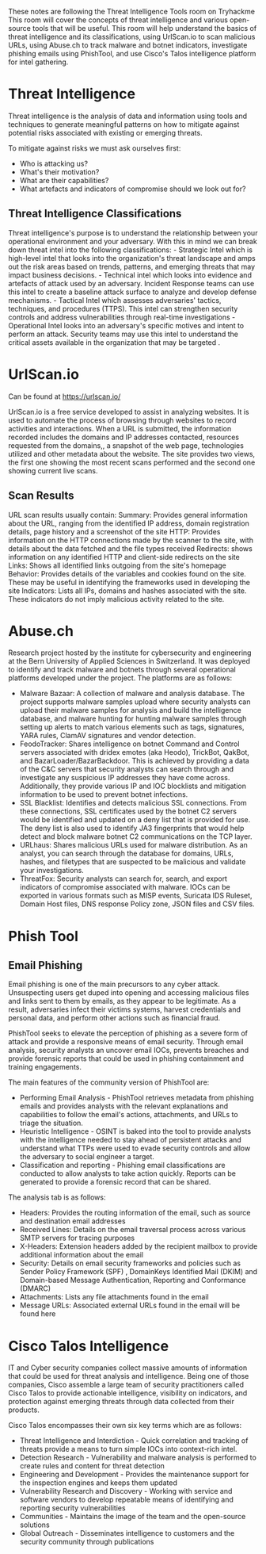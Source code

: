 These notes are following the Threat Intelligence Tools room on Tryhackme
This room will cover the concepts of threat intelligence and various open-source tools that will be useful. This room will help understand the basics of threat intelligence and its classifications, using UrlScan.io to scan malicious URLs, using Abuse.ch to track malware and botnet indicators, investigate phishing emails using PhishTool, and use Cisco's Talos intelligence platform for intel gathering.

# Threat Intelligence

Threat intelligence is the analysis of data and information using tools and techniques to generate meaningful patterns on how to mitigate against potential risks associated with existing or emerging threats.

To mitigate against risks we must ask ourselves first:
- Who is attacking us?
- What's their motivation?
- What are their capabilities?
- What artefacts and indicators of compromise should we look out for?

<h2> Threat Intelligence Classifications </h2>
Threat intelligence's purpose is to understand the relationship between your operational environment and your adversary. With this in mind we can break down threat intel into the following classifications:
- Strategic Intel which is high-level intel that looks into the organization's threat landscape and amps out the risk areas based on trends, patterns, and emerging threats that may impact business decisions.
- Technical intel which looks into evidence and artefacts of attack used by an adversary. Incident Response teams can use this intel to create a baseline attack surface to analyze and develop defense mechanisms.
- Tactical Intel which assesses adversaries' tactics, techniques, and procedures (TTPS). This intel can strengthen security controls and address vulnerabilities through real-time investigations
- Operational Intel  looks into an adversary's specific motives and intent to perform an attack. Security teams may use this intel to understand the critical assets available in the organization that may be targeted .

# UrlScan.io

Can be found at https://urlscan.io/

UrlScan.io is a free service developed to assist in analyzing websites. It is used to automate the process of browsing through websites to record activities and interactions. When a URL is submitted, the information recorded includes the domains and IP addresses contacted, resources requested from the domains,, a snapshot of the web page, technologies utilized and other metadata about the website. The site provides two views, the first one showing the most recent scans performed and the second one showing current live scans.

<h2> Scan Results </h2>
URL scan results usually contain:
Summary: Provides general information about the URL, ranging from the identified IP address, domain registration details, page history and a screenshot of the site
HTTP: Provides information on the HTTP connections made by the scanner to the site, with details about the data fetched and the file types received
Redirects: shows information on any identified HTTP and client-side redirects on the site
Links: Shows all identified links outgoing from the site's homepage
Behavior: Provides details of the variables and cookies found on the site. These may be useful in identifying the frameworks used in developing the site 
Indicators: Lists all IPs, domains and hashes associated with the site. These indicators do not imply malicious activity related to the site.

# Abuse.ch
Research project hosted by the institute for cybersecurity and engineering at the Bern University of Applied Sciences in Switzerland.  It was deployed to identify and track malware and botnets through several operational platforms developed under the project. The platforms are as follows:
- Malware Bazaar: A collection of malware and analysis database. The project supports malware  samples upload where security analysts can upload their malware samples for analysis and build the intelligence database, and malware hunting for hunting malware samples through setting up alerts to match various elements such as tags, signatures, YARA rules, ClamAV signatures and vendor detection.
- FeodoTracker: Shares intelligence on botnet Command and Control servers associated with dridex  emotes (aka Heodo), TrickBot, QakBot, and BazarLoader/BazarBackdoor. This is achieved by providing a data of the C&C servers that security analysts can search through and investigate any suspicious IP addresses they have come across. Additionally, they provide various IP and IOC blocklists and mitigation information to be used to prevent botnet infections.
- SSL Blacklist: Identifies and detects malicious SSL connections. From these connections, SSL certificates used by the botnet C2 servers would be identified and updated on a deny list that is provided for use. The deny list is also used to identify JA3 fingerprints that would help detect and block malware botnet C2 communications on the TCP  layer. 
- URLhaus: Shares malicious URLs used for malware distribution. As an analyst, you can search through the database for domains, URLs, hashes, and filetypes that are suspected to be malicious and validate your investigations.
- ThreatFox: Security analysts can search for, search, and export indicators of compromise associated with malware. IOCs can be exported in various formats such as MISP events, Suricata IDS Ruleset, Domain Host files, DNS response Policy zone, JSON files and CSV files.

# Phish Tool

<h2> Email Phishing </h2>
Email phishing is one of the main precursors to any cyber attack. Unsuspecting users get duped into opening and accessing malicious files and links sent to them by emails, as they appear to be legitimate. As a result, adversaries infect their victims systems, harvest credentials and personal data, and perform other actions such as financial fraud.

PhishTool seeks to elevate the perception of phishing as a severe form of attack and provide a responsive means of email security. Through email analysis, security analysts an uncover email IOCs, prevents breaches and provide forensic reports that could be used in phishing containment and training engagements. 

The main features of the community version of PhishTool are:
- Performing Email Analysis - PhishTool retrieves metadata from phishing emails and provides analysts with the relevant explanations and capabilities to follow the email's actions, attachments, and URLs to triage the situation.
- Heuristic Intelligence - OSINT is baked into the tool to provide analysts with the intelligence needed to stay ahead of persistent attacks and understand what TTPs were used to evade security controls and allow the adversary to social engineer a target.
- Classification and reporting - Phishing email classifications are conducted to allow analysts to take action quickly. Reports can be generated to provide a forensic record that can be shared.

The analysis tab is as follows:
- Headers: Provides the routing information of the email, such as source and destination email addresses
- Received Lines: Details on the email traversal process across various SMTP servers for tracing purposes
- X-Headers: Extension headers added by the recipient mailbox to provide additional information about the email
- Security: Details on email security frameworks and policies such as Sender Policy Framework (SPF) , DomainKeys Identified Mail (DKIM) and Domain-based Message Authentication, Reporting and Conformance (DMARC)
- Attachments: Lists any file attachments found in the email
- Message URLs: Associated external URLs found in the email will be found here

# Cisco Talos Intelligence

IT and Cyber security companies collect massive amounts of information that could be used for threat analysis and intelligence. Being one of those companies, Cisco assemble a large team of security practitioners called Cisco Talos to provide actionable intelligence, visibility on indicators, and protection against emerging threats through data collected from their products. 

Cisco Talos encompasses their own six key terms which are as follows:
- Threat Intelligence and Interdiction - Quick correlation and tracking of threats provide a means to turn simple IOCs into context-rich intel.
- Detection Research - Vulnerability and malware analysis is performed to create rules and content for threat detection
- Engineering and Development - Provides the maintenance support for the inspection engines and keeps them updated
- Vulnerability Research and Discovery - Working with service and software vendors to develop repeatable means of identifying and reporting security vulnerabilities 
- Communities - Maintains the image of the team and the open-source solutions
- Global Outreach - Disseminates intelligence to customers and the security community through publications 
